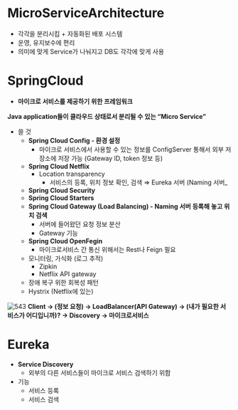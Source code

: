 # MicroServiceArchitecture
- 각각을 분리시킴 + 자동화된 배포 시스템
- 운영, 유지보수에 편리
- 의미에 맞게 Service가 나눠지고 DB도 각각에 맞게 사용

# SpringCloud
- **마이크로 서비스를 제공하기 위한 프레임워크**

**Java application들이 클라우드 상태로서 분리될 수 있는 “Micro Service”**

- 쓸 것
    - **Spring Cloud Config - 환경 설정**
        - 마이크로 서비스에서 사용할 수 있는 정보를 ConfigServer 통해서 외부 저장소에 저장 가능 (Gateway ID, token 정보 등)
    - **Spring Cloud Netflix**
        - Location transparency
            - 서비스의 등록, 위치 정보 확인, 검색 ⇒ Eureka 서버 (Naming 서버_
    - **Spring Cloud Security**
    - **Spring Cloud Starters**
    - **Spring Cloud Gateway (Load Balancing) - Naming 서버 등록해 놓고 위치 검색**
        - 서버에 들어왔던 요청 정보 분산
        - Gateway 기능
    - **Spring Cloud OpenFegin**
        - 마이크로서비스 간 통신 위해서는 Rest나 Feign 필요
    - 모니터링, 가식화 (로그 추적)
        - Zipkin
        - Netflix API gateway
    - 장애 복구 위한 회복성 패턴
    - Hystrix (Netflix에 있는)


![543](https://user-images.githubusercontent.com/45472076/231830204-b316178e-66ca-442c-8342-0bf070a680d5.PNG)
**Client → (정보 요청) → LoadBalancer(API Gateway) → (내가 필요한 서비스가 어디입니까)? → Discovery → 마이크로서비스**

# Eureka

- **Service Discovery**
    - 외부의 다른 서비스들이 마이크로 서비스 검색하기 위함
- 기능
    - 서비스 등록
    - 서비스 검색
